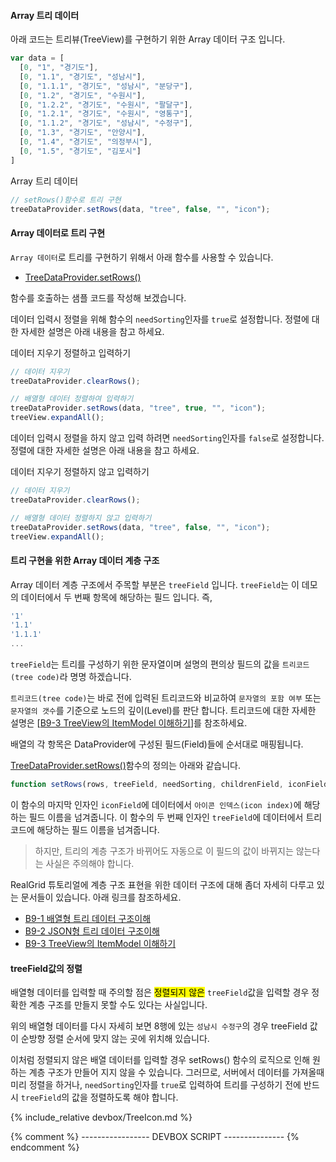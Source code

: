#### Array 트리 데이터

아래 코드는 트리뷰(TreeView)를 구현하기 위한 Array 데이터 구조 입니다.

```js
var data = [
  [0, "1", "경기도"],
  [0, "1.1", "경기도", "성남시"],
  [0, "1.1.1", "경기도", "성남시", "분당구"],
  [0, "1.2", "경기도", "수원시"],
  [0, "1.2.2", "경기도", "수원시", "팔달구"],
  [0, "1.2.1", "경기도", "수원시", "영통구"],
  [0, "1.1.2", "경기도", "성남시", "수정구"],
  [0, "1.3", "경기도", "안양시"],
  [0, "1.4", "경기도", "의정부시"],
  [0, "1.5", "경기도", "김포시"]
]
```

<a class="btn primary small round lowercase" id="setRows">Array 트리 데이터</a>

```js
// setRows()함수로 트리 구현
treeDataProvider.setRows(data, "tree", false, "", "icon");
```

#### Array 데이터로 트리 구현

`Array 데이터`로 트리를 구현하기 위해서 아래 함수를 사용할 수 있습니다.

- [TreeDataProvider.setRows()](http://help.realgrid.com/api/TreeDataProvider/setRows/)

함수를 호출하는 샘플 코드를 작성해 보겠습니다.

데이터 입력시 정렬을 위해 함수의 `needSorting`인자를 `true`로 설정합니다.
정렬에 대한 자세한 설명은 아래 내용을 참고 하세요.

<a class="btn primary small round lowercase clearRows">데이터 지우기</a>
<a class="btn primary small round lowercase" id="setRowsNeedSorting">정렬하고 입력하기</a>

```js
// 데이터 지우기
treeDataProvider.clearRows();

// 배열형 데이터 정렬하여 입력하기
treeDataProvider.setRows(data, "tree", true, "", "icon");
treeView.expandAll();
```

데이터 입력시 정렬을 하지 않고 입력 하려면 `needSorting`인자를 `false`로 설정합니다.
정렬에 대한 자세한 설명은 아래 내용을 참고 하세요.

<a class="btn primary small round lowercase clearRows">데이터 지우기</a>
<a class="btn primary small round lowercase" id="setRowsNoSorting">정렬하지 않고 입력하기</a>

```js
// 데이터 지우기
treeDataProvider.clearRows();

// 배열형 데이터 정렬하지 않고 입력하기
treeDataProvider.setRows(data, "tree", false, "", "icon");
treeView.expandAll();
```

#### 트리 구현을 위한 Array 데이터 계층 구조

Array 데이터 계층 구조에서 주목할 부분은 `treeField` 입니다. `treeField`는 이 데모의 데이터에서
두 번째 항목에 해당하는 필드 입니다. 즉,

```js
'1'
'1.1'
'1.1.1'
...
```

`treeField`는 트리를 구성하기 위한 문자열이며 설명의 편의상 필드의 값을 `트리코드(tree code)`라 명명 하겠습니다.

`트리코드(tree code)`는 바로 전에 입력된 트리코드와 비교하여 `문자열의 포함 여부` 또는 `문자열의 갯수`를
기준으로 노드의 깊이(Level)를 판단 합니다. 트리코드에 대한 자세한 설명은
\[[B9-3 TreeView의 ItemModel 이해하기](http://help.realgrid.com/tutorial/b9-3/)\]를
참조하세요.

배열의 각 항목은 DataProvider에 구성된 필드(Field)들에 순서대로 매핑됩니다.

[TreeDataProvider.setRows()](http://help.realgrid.com/api/TreeDataProvider/setRows/)함수의 정의는 아래와 같습니다.

```javascript
function setRows(rows, treeField, needSorting, childrenField, iconField) {}
```

이 함수의 마지막 인자인 `iconField`에 데이터에서 `아이콘 인덱스(icon index)`에 해당하는 필드 이름을 넘겨줍니다.
이 함수의 두 번째 인자인 `treeField`에 데이터에서 트리코드에 해당하는 필드 이름을 넘겨줍니다.

> 하지만, 트리의 계층 구조가 바뀌어도 자동으로 이 필드의 값이 바뀌지는 않는다는 사실은 주의해야 합니다.

RealGrid 튜토리얼에 계층 구조 표현을 위한 데이터 구조에 대해 좀더 자세히 다루고 있는 문서들이 있습니다. 아래 링크를 참조하세요.

  - [B9-1 배열형 트리 데이터 구조이해](http://help.realgrid.com/tutorial/b9-1/)
  - [B9-2 JSON형 트리 데이터 구조이해](http://help.realgrid.com/tutorial/b9-2/)
  - [B9-3 TreeView의 ItemModel 이해하기](http://help.realgrid.com/tutorial/b9-3/)

#### treeField값의 정렬

배열형 데이터를 입력할 때 주의할 점은 <mark>정렬되지 않은</mark> `treeField`값을 입력할 경우 정확한 계층 구조를 만들지 못할 수도 있다는 사실입니다.

위의 배열형 데이터를 다시 자세히 보면 8행에 있는 `성남시 수정구`의 경우 treeField 값이 순방향 정렬 순서에 맞지 않는 곳에 위치해 있습니다.

이처럼 정렬되지 않은 배열 데이터를 입력할 경우 setRows() 함수의 로직으로 인해 원하는 계층 구조가 만들어 지지 않을 수 있습니다.
그러므로, 서버에서 데이터를 가져올때 미리 정렬을 하거나, `needSorting`인자를 `true`로 입력하여 트리를 구성하기 전에
반드시 `treeField`의 값을 정렬하도록 해야 합니다.

{% include_relative devbox/TreeIcon.md %}

{% comment %} ----------------- DEVBOX SCRIPT --------------- {% endcomment %}
<script>
  var data = [
      [0, "1", "경기도"],
      [0, "1.1", "경기도", "성남시"],
      [0, "1.1.1", "경기도", "성남시", "분당구"],
      [0, "1.2", "경기도", "수원시"],
      [0, "1.2.2", "경기도", "수원시", "팔달구"],
      [0, "1.2.1", "경기도", "수원시", "영통구"],
      [0, "1.1.2", "경기도", "성남시", "수정구"],
      [0, "1.3", "경기도", "안양시"],
      [0, "1.4", "경기도", "의정부시"],
      [0, "1.5", "경기도", "김포시"]
  ]

  $('#setRows').click(function() {
    treeDataProvider.setRows(data, "tree", true, "", "icon");
  });

  $('#setRowsNeedSorting').click(function() {
    treeDataProvider.setRows(data, "tree", true, "", "icon");
    treeView.expandAll();
  });

  $('#setRowsNoSorting').click(function() {
    treeDataProvider.setRows(data, "tree", false, "", "icon");
    treeView.expandAll();
  });

  $('.clearRows').click(function() {
    treeDataProvider.clearRows();
  });
</script>
